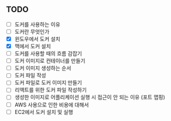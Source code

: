 ## TODO

- [ ] 도커를 사용하는 이유
- [ ] 도커란 무엇인가
- [x] 윈도우에서 도커 설치
- [x] 맥에서 도커 설치
- [ ] 도커를 사용할 때의 흐름 감잡기
- [ ] 도커 이미지로 컨테이너를 만들기
- [ ] 도커 이미지 생성하는 순서
- [ ] 도커 파일 작성
- [ ] 도커 파일로 도커 이미지 만들기
- [ ] 리액트를 위한 도커 파일 작성하기
- [ ] 생성한 이미지로 어플리케이션 실행 시 접근이 안 되는 이유 (포트 맵핑)
- [ ] AWS 사용으로 인한 비용에 대해서
- [ ] EC2에서 도커 설치 및 실행
